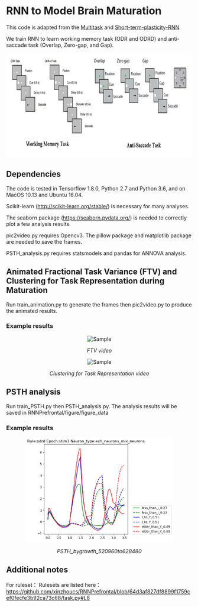# RNN to Model Brain Maturation
This code is adapted from the <a href="https://github.com/gyyang/multitask">Multitask</a> and <a href="https://github.com/nmasse/Short-term-plasticity-RNN">Short-term-plasticity-RNN</a>.

We train RNN to learn working memory task (ODR and ODRD) and anti-saccade task (Overlap, Zero-gap, and Gap).

<p align="center">
	<img src="https://github.com/xinzhoucs/RNNPrefrontal/blob/master/example/Tasks.jpg"  width="783" height="282">
</p>

## Dependencies
The code is tested in Tensorflow 1.8.0, Python 2.7 and Python 3.6, and on MacOS 10.13 and Ubuntu 16.04.

Scikit-learn (http://scikit-learn.org/stable/) is necessary for many analyses.

The seaborn package (https://seaborn.pydata.org/) is needed to correctly
plot a few analysis results.

pic2video.py requires Opencv3. The pillow package and matplotlib package are needed to save the frames. 

PSTH_analysis.py requires statsmodels and pandas for ANNOVA analysis.

## Animated Fractional Task Variance (FTV) and Clustering for Task Representation during Maturation

Run train_animation.py to generate the frames then pic2video.py to produce the animated results.

### Example results

<p align="center">
	<img src="https://github.com/xinzhoucs/RNNPrefrontal/blob/master/example/Randodrd_ALLNEW256_fuse_onehot_input_FTV_20fps.gif" alt="Sample"  width="377" height="366">
	<p align="center">
		<em>FTV video</em>
	</p>
</p>

<p align="center">
	<img src="https://github.com/xinzhoucs/RNNPrefrontal/blob/master/example/Randodrd_ALLNEW256_fuse_onehot_input_variance_20fps.gif" alt="Sample"  width="324" height="204">
	<p align="center">
		<em>Clustering for Task Representation video</em>
	</p>
</p>

## PSTH analysis
Run train_PSTH.py then PSTH_analysis.py. The analysis results will be saved in RNNPrefrontal/figure/figure_data

### Example results

<p align="center">
	<img src="https://github.com/xinzhoucs/RNNPrefrontal/blob/master/example/PSTH_bygrowth_520960to628480.png"  width="402" height="282">
	<p align="center">
		<em>PSTH_bygrowth_520960to628480</em>
	</p>
</p>

## Additional notes
For ruleset：
Rulesets are listed here：
https://github.com/xinzhoucs/RNNPrefrontal/blob/64d3af827df8899f1759cef0fecfe3b92ca73c68/task.py#L8
